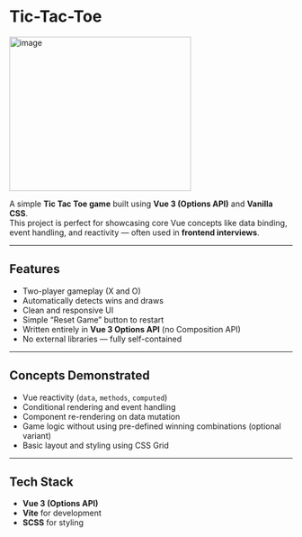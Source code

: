 # Tic-Tac-Toe

<img width="323" height="274" alt="image" src="https://github.com/user-attachments/assets/77037324-c216-4dc0-8181-6e22dce4f84d" />

A simple **Tic Tac Toe game** built using **Vue 3 (Options API)** and **Vanilla CSS**.  
This project is perfect for showcasing core Vue concepts like data binding, event handling, and reactivity — often used in **frontend interviews**.

---

## Features
- Two-player gameplay (X and O)
- Automatically detects wins and draws
- Clean and responsive UI
- Simple “Reset Game” button to restart
- Written entirely in **Vue 3 Options API** (no Composition API)
- No external libraries — fully self-contained

---

## Concepts Demonstrated
- Vue reactivity (`data`, `methods`, `computed`)
- Conditional rendering and event handling
- Component re-rendering on data mutation
- Game logic without using pre-defined winning combinations (optional variant)
- Basic layout and styling using CSS Grid

---

## Tech Stack
- **Vue 3 (Options API)**
- **Vite** for development
- **SCSS** for styling
